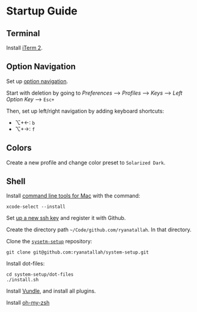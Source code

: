 # Startup Guide

## Terminal

Install [iTerm 2](https://iterm2.com/).

## Option Navigation

Set up [option navigation](https://medium.com/@jonnyhaynes/jump-forwards-backwards-and-delete-a-word-in-iterm2-on-mac-os-43821511f0a).

Start with deletion by going to *Preferences* --> *Profiles* --> *Keys* --> *Left Option Key* --> `Esc+`

Then, set up left/right navigation by adding keyboard shortcuts:

- ⌥+←: `b`
- ⌥+→: `f`

## Colors

Create a new profile and change color preset to `Solarized Dark`.

## Shell

Install [command line tools for Mac](https://osxdaily.com/2014/02/12/install-command-line-tools-mac-os-x/) with the command:
```
xcode-select --install
```

Set [up a new ssh key](https://docs.github.com/en/github/authenticating-to-github/connecting-to-github-with-ssh) and register it with Github.

Create the directory path `~/Code/github.com/ryanatallah`. In that directory.

Clone the [`sysetm-setup`](https://github.com/ryanatallah/system-setup) repository:
```
git clone git@github.com:ryanatallah/system-setup.git
```

Install dot-files:
```
cd system-setup/dot-files
./install.sh
```

Install [Vundle](https://github.com/VundleVim/Vundle.vim), and install all plugins.

Install [oh-my-zsh](https://ohmyz.sh/#install)
